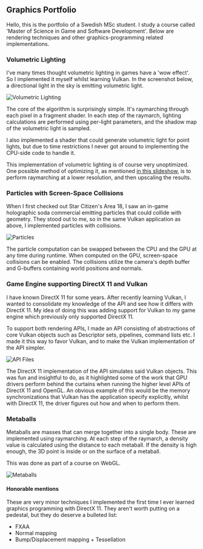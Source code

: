 ## Graphics Portfolio

Hello, this is the portfolio of a Swedish MSc student. I study a course called 'Master of Science in Game and Software Development'. Below are rendering techniques and other graphics-programming related implementations.

### Volumetric Lighting
I've many times thought volumetric lighting in games have a 'wow effect'. So I implemented it myself whilst learning Vulkan. In the screenshot below, a directional light in the sky is emitting volumetric light.

![Volumetric Lighting](https://i.gyazo.com/30c8c096f3c22aae8b8a1eb4f9232308.jpg)

The core of the algorithm is surprisingly simple. It's raymarching through each pixel in a fragment shader. In each step of the raymarch, lighting calculations are performed using per-light parameters, and the shadow map of the volumetric light is sampled.

I also implemented a shader that could generate volumetric light for point lights, but due to time restrictions I never got around to implementing the CPU-side code to handle it.

This implementation of volumetric lighting is of course very unoptimized. One possible method of optimizing it, as mentioned [in this slideshow](https://fr.slideshare.net/BenjaminGlatzel/volumetric-lighting-for-many-lights-in-lords-of-the-fallen), is to perform raymarching at a lower resolution, and then upscaling the results.

### Particles with Screen-Space Collisions
When I first checked out Star Citizen's Area 18, I saw an in-game holographic soda commercial emitting particles that could collide with geometry. They stood out to me, so in the same Vulkan application as above, I implemented particles with collisions.

![Particles](particles.gif)

The particle computation can be swapped between the CPU and the GPU at any time during runtime. When computed on the GPU, screen-space collisions can be enabled. The collisions utilize the camera's depth buffer and G-buffers containing world positions and normals.

### Game Engine supporting DirectX 11 and Vulkan
I have known DirectX 11 for some years. After recently learning Vulkan, I wanted to consolidate my knowledge of the API and see how it differs with DirectX 11. My idea of doing this was adding support for Vulkan to my game engine which previously only supported DirectX 11.

To support both rendering APIs, I made an API consisting of abstractions of core Vulkan objects such as Descriptor sets, pipelines, command lists etc. I made it this way to favor Vulkan, and to make the Vulkan implementation of the API simpler.

![API Files](https://i.gyazo.com/82545f2d0fdc9f5323ecae7d796b843b.png)

The DirectX 11 implementation of the API simulates said Vulkan objects. This was fun and insightful to do, as it highlighted some of the work that GPU drivers perform behind the curtains when running the higher level APIs of DirectX 11 and OpenGL. An obvious example of this would be the memory synchronizations that Vulkan has the application specify explicitly, whilst with DirectX 11, the driver figures out how and when to perform them.

### Metaballs
Metaballs are masses that can merge together into a single body. These are implemented using raymarching. At each step of the raymarch, a density value is calculated using the distance to each metaball. If the density is high enough, the 3D point is inside or on the surface of a metaball.

This was done as part of a course on WebGL.

![Metaballs](metaballs.gif)

#### Honorable mentions
These are very minor techniques I implemented the first time I ever learned graphics programming with DirectX 11. They aren't worth putting on a pedestal, but they do deserve a bulleted list:
- FXAA
- Normal mapping
- Bump/Displacement mapping + Tessellation
